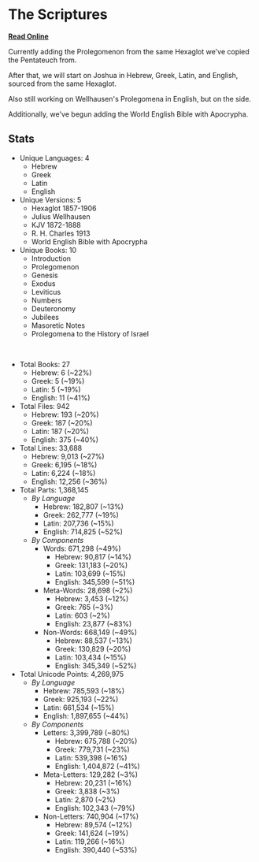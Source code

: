 # The Scriptures

**[Read Online](https://r-neal-kelly.github.io/the_scriptures/)**

Currently adding the Prolegomenon from the same Hexaglot we've copied the Pentateuch from.

After that, we will start on Joshua in Hebrew, Greek, Latin, and English, sourced from the same Hexaglot.

Also still working on Wellhausen's Prolegomena in English, but on the side.

Additionally, we've begun adding the World English Bible with Apocrypha.

## Stats

- Unique Languages: 4
    - Hebrew
    - Greek
    - Latin
    - English
- Unique Versions: 5
    - Hexaglot 1857-1906
    - Julius Wellhausen
    - KJV 1872-1888
    - R. H. Charles 1913
    - World English Bible with Apocrypha
- Unique Books: 10
    - Introduction
    - Prolegomenon
    - Genesis
    - Exodus
    - Leviticus
    - Numbers
    - Deuteronomy
    - Jubilees
    - Masoretic Notes
    - Prolegomena to the History of Israel

<br>

- Total Books: 27
    - Hebrew: 6 (~22%)
    - Greek: 5 (~19%)
    - Latin: 5 (~19%)
    - English: 11 (~41%)
- Total Files: 942
    - Hebrew: 193 (~20%)
    - Greek: 187 (~20%)
    - Latin: 187 (~20%)
    - English: 375 (~40%)
- Total Lines: 33,688
    - Hebrew: 9,013 (~27%)
    - Greek: 6,195 (~18%)
    - Latin: 6,224 (~18%)
    - English: 12,256 (~36%)
- Total Parts: 1,368,145
    - <i>By Language</i>
        - Hebrew: 182,807 (~13%)
        - Greek: 262,777 (~19%)
        - Latin: 207,736 (~15%)
        - English: 714,825 (~52%)
    - <i>By Components</i>
        - Words: 671,298 (~49%)
            - Hebrew: 90,817 (~14%)
            - Greek: 131,183 (~20%)
            - Latin: 103,699 (~15%)
            - English: 345,599 (~51%)
        - Meta-Words: 28,698 (~2%)
            - Hebrew: 3,453 (~12%)
            - Greek: 765 (~3%)
            - Latin: 603 (~2%)
            - English: 23,877 (~83%)
        - Non-Words: 668,149 (~49%)
            - Hebrew: 88,537 (~13%)
            - Greek: 130,829 (~20%)
            - Latin: 103,434 (~15%)
            - English: 345,349 (~52%)
- Total Unicode Points: 4,269,975
    - <i>By Language</i>
        - Hebrew: 785,593 (~18%)
        - Greek: 925,193 (~22%)
        - Latin: 661,534 (~15%)
        - English: 1,897,655 (~44%)
    - <i>By Components</i>
        - Letters: 3,399,789 (~80%)
            - Hebrew: 675,788 (~20%)
            - Greek: 779,731 (~23%)
            - Latin: 539,398 (~16%)
            - English: 1,404,872 (~41%)
        - Meta-Letters: 129,282 (~3%)
            - Hebrew: 20,231 (~16%)
            - Greek: 3,838 (~3%)
            - Latin: 2,870 (~2%)
            - English: 102,343 (~79%)
        - Non-Letters: 740,904 (~17%)
            - Hebrew: 89,574 (~12%)
            - Greek: 141,624 (~19%)
            - Latin: 119,266 (~16%)
            - English: 390,440 (~53%)
